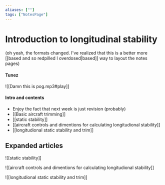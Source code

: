```yaml
---
aliases: [""]
tags: ["NotesPage"]
---
```


# Introduction to longitudinal stability
(oh yeah, the formats changed. I've realized that this is a better more [[based and so redpilled I overdosed|based]] way to layout the notes pages)
#### Tunez
![[Damn this is pog.mp3#play]]

#### Intro and contents
- Enjoy the fact that next week is just revision (probably)
- [[Basic aircraft trimming]]
- [[static stability]]
- [[aircraft controls and dimentions for calculating longitudional stability]]
- [[longitudional static stability and trim]]


## Expanded articles

![[static stability]]

![[aircraft controls and dimentions for calculating longitudional stability]]

![[longitudional static stability and trim]]

